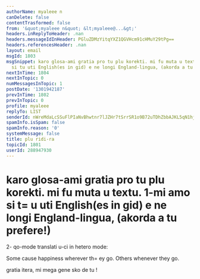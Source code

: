 ```yaml
---
authorName: myaleee n
canDelete: false
contentTrasformed: false
from: '&quot;myaleee n&quot; &lt;myaleee@...&gt;'
headers.inReplyToHeader: .nan
headers.messageIdInHeader: PGluZDMzYitqYXZ1QGVHcm91cHMuY29tPg==
headers.referencesHeader: .nan
layout: email
msgId: 1803
msgSnippet: karo glosa-ami gratia pro tu plu korekti. mi fu muta u textu. 1-mi amo
  si tu uti English(es in gid) e ne longi England-lingua, (akorda a tu prefere!) 2-
nextInTime: 1804
nextInTopic: 0
numMessagesInTopic: 1
postDate: '1301942187'
prevInTime: 1802
prevInTopic: 0
profile: myaleee
replyTo: LIST
senderId: nWreMdaLcSSuFlPIaNvBhwtnr7lJZHr7tSrrSR1o9B72uTDhZbbAJKL5qN1hjfTzfPFv0TFwBjyqk2kiKsHkmQmas513bA
spamInfo.isSpam: false
spamInfo.reason: '0'
systemMessage: false
title: plu ridi-ra
topicId: 1801
userId: 288947930
---
```


karo glosa-ami
gratia pro tu plu korekti. mi fu muta u textu.
1-mi amo si t=
u uti English(es in gid) e ne longi England-lingua, (akorda a tu prefere!)
=
2- qo-mode translati u-ci in hetero mode:

Some cause happiness wherever th=
ey go. Others whenever they go.

gratia itera, mi mega gene sko de tu !



